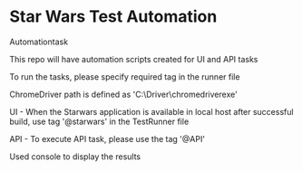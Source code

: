 # Star Wars Test Automation

Automationtask

This repo will have automation scripts created for UI and API tasks

To run the tasks, please specify required tag in the runner file

ChromeDriver path is defined as 'C:\Driver\chromedriverexe'

UI - When the Starwars application is available in local host after successful build, use tag '@starwars' in the TestRunner file

API - To execute API task, please use the tag '@API'

Used console to display the results
